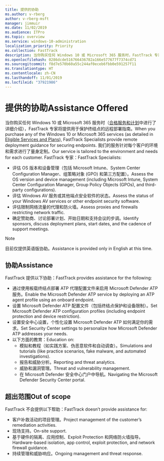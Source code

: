 ```yaml
---
title: 提供的协助
ms.author: v-rberg
author: v-rberg-msft
manager: jimmuir
ms.date: 11/02/2019
ms.audience: ITPro
ms.topic: overview
ms.service: windows-10-administration
localization_priority: Priority
ms.collection: FastTrack
description: 当你购买任何 Windows 10 或 Microsoft 365 服务时，FastTrack 专家将提供用于保护终结点的远程部署指南。 我们的服务针对每个客户的环境和需求进行了量身定制。
ms.openlocfilehash: 0286dcde516766436782a166e577677f7374cd71
ms.sourcegitcommit: f8d7e570b60a55c244af0eceb6fbb0e591257f11
ms.translationtype: HT
ms.contentlocale: zh-CN
ms.lasthandoff: 11/01/2019
ms.locfileid: "37921986"
---
```

# <a name="assistance-offered"></a><span data-ttu-id="54fc4-104">提供的协助</span><span class="sxs-lookup"><span data-stu-id="54fc4-104">Assistance Offered</span></span>  

<span data-ttu-id="54fc4-105">当你购买任何 Windows 10 或 Microsoft 365 服务时（[合格服务和计划](M365-eligible-services-and-plans.md)中进行了详细介绍），FastTrack 专家将提供用于保护终结点的远程部署指南。</span><span class="sxs-lookup"><span data-stu-id="54fc4-105">When you purchase any of the Windows 10 or Microsoft 365 services (as detailed in [Eligible Services and Plans](M365-eligible-services-and-plans.md)), FastTrack Specialists provide remote deployment guidance for securing endpoints.</span></span> <span data-ttu-id="54fc4-106">我们的服务针对每个客户的环境和需求进行了量身定制。</span><span class="sxs-lookup"><span data-stu-id="54fc4-106">Our service is tailored to the environment and needs for each customer.</span></span> <span data-ttu-id="54fc4-107">FastTrack 专家：</span><span class="sxs-lookup"><span data-stu-id="54fc4-107">FastTrack Specialists:</span></span>
- <span data-ttu-id="54fc4-108">评估 OS 版本和设备管理（包括 Microsoft Intune、System Center Configuration Manager、组策略对象 (GPO) 和第三方配置）。</span><span class="sxs-lookup"><span data-stu-id="54fc4-108">Assess the OS version and device management (including Microsoft Intune, System Center Configuration Manager, Group Policy Objects (GPOs), and third-party configurations).</span></span>
- <span data-ttu-id="54fc4-109">评估 Windows AV 服务或其他端点安全软件的状态。</span><span class="sxs-lookup"><span data-stu-id="54fc4-109">Assess the status of your Windows AV services or other endpoint security software.</span></span>
- <span data-ttu-id="54fc4-110">评估限制网络流量的代理和防火墙。</span><span class="sxs-lookup"><span data-stu-id="54fc4-110">Assess proxies and firewalls restricting network traffic.</span></span>
- <span data-ttu-id="54fc4-111">确定赞助商、讨论部署计划、开始日期和支持会议的步调。</span><span class="sxs-lookup"><span data-stu-id="54fc4-111">Identify sponsors, discuss deployment plans, start dates, and the cadence of support meetings.</span></span>

> [!NOTE]
> <span data-ttu-id="54fc4-112">目前仅提供英语版协助。</span><span class="sxs-lookup"><span data-stu-id="54fc4-112">Assistance is provided only in English at this time.</span></span> 

## <a name="assistance"></a><span data-ttu-id="54fc4-113">协助</span><span class="sxs-lookup"><span data-stu-id="54fc4-113">Assistance</span></span>

<span data-ttu-id="54fc4-114">FastTrack 提供以下协助：</span><span class="sxs-lookup"><span data-stu-id="54fc4-114">FastTrack provides assistance for the following:</span></span>
- <span data-ttu-id="54fc4-115">通过使用板载终结点部署 ATP 代理配置文件来启用 Microsoft Defender ATP 服务。</span><span class="sxs-lookup"><span data-stu-id="54fc4-115">Enable the Microsoft Defender ATP service by deploying an ATP agent profile using an onboard endpoint.</span></span>
- <span data-ttu-id="54fc4-116">设置 Microsoft Defender ATP 配置文件（包括终结点保护和设备限制）。</span><span class="sxs-lookup"><span data-stu-id="54fc4-116">Set Microsoft Defender ATP configuration profiles (including endpoint protection and device restriction).</span></span>
- <span data-ttu-id="54fc4-117">设置安全中心设置，个性化设置 Microsoft Defender ATP 如何满足你的需求。</span><span class="sxs-lookup"><span data-stu-id="54fc4-117">Set Security Center settings to personalize how Microsoft Defender ATP addresses your needs.</span></span>
- <span data-ttu-id="54fc4-118">以下方面的教育：</span><span class="sxs-lookup"><span data-stu-id="54fc4-118">Education on:</span></span>
    - <span data-ttu-id="54fc4-119">模拟和教程（如实践方案、伪恶意软件和自动调查）。</span><span class="sxs-lookup"><span data-stu-id="54fc4-119">Simulations and tutorials (like practice scenarios, fake malware, and automated investigations).</span></span>
    - <span data-ttu-id="54fc4-120">报告和威胁分析。</span><span class="sxs-lookup"><span data-stu-id="54fc4-120">Reporting and threat analytics.</span></span>
    - <span data-ttu-id="54fc4-121">威胁和漏洞管理。</span><span class="sxs-lookup"><span data-stu-id="54fc4-121">Threat and vulnerability management.</span></span>
    - <span data-ttu-id="54fc4-122">在 Microsoft Defender 安全中心门户中导航。</span><span class="sxs-lookup"><span data-stu-id="54fc4-122">Navigating the Microsoft Defender Security Center portal.</span></span>

## <a name="out-of-scope"></a><span data-ttu-id="54fc4-123">超出范围</span><span class="sxs-lookup"><span data-stu-id="54fc4-123">Out of scope</span></span>

<span data-ttu-id="54fc4-124">FastTrack 不会提供以下帮助：</span><span class="sxs-lookup"><span data-stu-id="54fc4-124">FastTrack doesn’t provide assistance for:</span></span>
- <span data-ttu-id="54fc4-125">客户补救活动的项目管理。</span><span class="sxs-lookup"><span data-stu-id="54fc4-125">Project management of the customer’s remediation activities.</span></span>
- <span data-ttu-id="54fc4-126">现场支持。</span><span class="sxs-lookup"><span data-stu-id="54fc4-126">On-site support.</span></span>
- <span data-ttu-id="54fc4-127">基于硬件的隔离、应用控制、Exploit Protection 和网络防火墙指导。</span><span class="sxs-lookup"><span data-stu-id="54fc4-127">Hardware-based isolation, app control, exploit protection, and network firewall guidance.</span></span>
- <span data-ttu-id="54fc4-128">持续管理和威胁响应。</span><span class="sxs-lookup"><span data-stu-id="54fc4-128">Ongoing management and threat response.</span></span>

